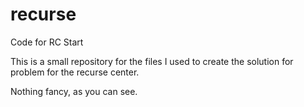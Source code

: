 # recurse
Code for RC Start

This is a small repository for the files I used to create the solution for problem for the recurse center. 

Nothing fancy, as you can see. 

